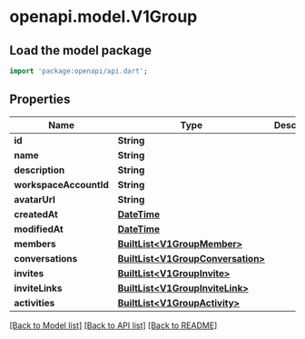 # openapi.model.V1Group

## Load the model package
```dart
import 'package:openapi/api.dart';
```

## Properties
Name | Type | Description | Notes
------------ | ------------- | ------------- | -------------
**id** | **String** |  | 
**name** | **String** |  | 
**description** | **String** |  | 
**workspaceAccountId** | **String** |  | [optional] 
**avatarUrl** | **String** |  | 
**createdAt** | [**DateTime**](DateTime.md) |  | 
**modifiedAt** | [**DateTime**](DateTime.md) |  | [optional] 
**members** | [**BuiltList&lt;V1GroupMember&gt;**](V1GroupMember.md) |  | [optional] 
**conversations** | [**BuiltList&lt;V1GroupConversation&gt;**](V1GroupConversation.md) |  | [optional] 
**invites** | [**BuiltList&lt;V1GroupInvite&gt;**](V1GroupInvite.md) |  | [optional] 
**inviteLinks** | [**BuiltList&lt;V1GroupInviteLink&gt;**](V1GroupInviteLink.md) |  | [optional] 
**activities** | [**BuiltList&lt;V1GroupActivity&gt;**](V1GroupActivity.md) |  | [optional] 

[[Back to Model list]](../README.md#documentation-for-models) [[Back to API list]](../README.md#documentation-for-api-endpoints) [[Back to README]](../README.md)


